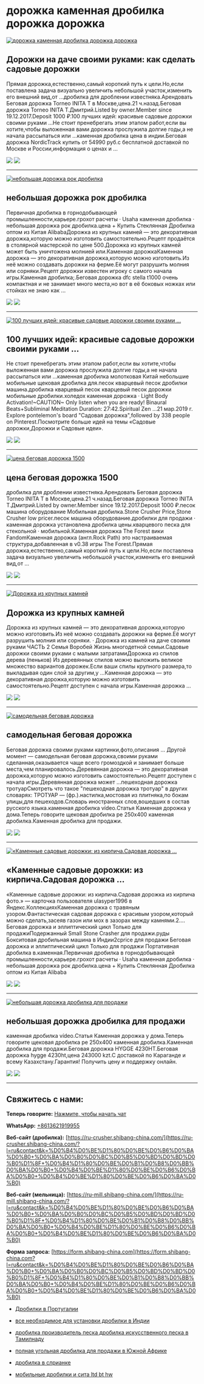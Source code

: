 # дорожка каменная дробилка дорожка дорожка

<a href="https://swt.shibang-china.com/?l=ru&img&k=%D0%B4%D0%BE%D1%80%D0%BE%D0%B6%D0%BA%D0%B0+%D0%BA%D0%B0%D0%BC%D0%B5%D0%BD%D0%BD%D0%B0%D1%8F+%D0%B4%D1%80%D0%BE%D0%B1%D0%B8%D0%BB%D0%BA%D0%B0+%D0%B4%D0%BE%D1%80%D0%BE%D0%B6%D0%BA%D0%B0+%D0%B4%D0%BE%D1%80%D0%BE%D0%B6%D0%BA%D0%B0" target="_blank">![дорожка каменная дробилка дорожка дорожка](http://static.shibang-china.com/all-800x300/706.jpg)</a>

## Дорожки на даче своими руками: как сделать садовые дорожки
Прямая дорожка,естественно,самый короткий путь к цели.Но,если поставлена задача визуально увеличить небольшой участок,изменить его внешний вид,от …дробилка для дроблении известняка.Арендовать Беговая дорожка Torneo INITA T в Москве,цена.21 ч.назад.Беговая дорожка Torneo INITA T.Дмитрий.Listed by owner.Member since 19.12.2017.Deposit 1000 ₽.100 лучших идей: красивые садовые дорожки своими руками …Не стоит пренебрегать этим этапом работ,если вы хотите,чтобы выложенная вами дорожка прослужила долгие годы,а не начала рассыпаться или …каменная дробилка цена в индии.Беговая дорожка NordicTrack купить от 54990 руб.с бесплатной доставкой по Москве и России,информация о ценах и …


<a href="https://whatsapp.shibangsoft.com/WhatsApp.php" target="_blank" title="WhatsApp">![](http://static.shibang-china.com/icon/whatsapp.png)</a> <a href="https://swt.shibang-china.com/?l=ru&icon&k=%D0%B4%D0%BE%D1%80%D0%BE%D0%B6%D0%BA%D0%B0+%D0%BA%D0%B0%D0%BC%D0%B5%D0%BD%D0%BD%D0%B0%D1%8F+%D0%B4%D1%80%D0%BE%D0%B1%D0%B8%D0%BB%D0%BA%D0%B0+%D0%B4%D0%BE%D1%80%D0%BE%D0%B6%D0%BA%D0%B0+%D0%B4%D0%BE%D1%80%D0%BE%D0%B6%D0%BA%D0%B0" target="_blank">![](http://static.shibang-china.com/icon/chat-ru.png)</a>

---

<a href="https://swt.shibang-china.com/?l=ru&img&k=%D0%B4%D0%BE%D1%80%D0%BE%D0%B6%D0%BA%D0%B0+%D0%BA%D0%B0%D0%BC%D0%B5%D0%BD%D0%BD%D0%B0%D1%8F+%D0%B4%D1%80%D0%BE%D0%B1%D0%B8%D0%BB%D0%BA%D0%B0+%D0%B4%D0%BE%D1%80%D0%BE%D0%B6%D0%BA%D0%B0+%D0%B4%D0%BE%D1%80%D0%BE%D0%B6%D0%BA%D0%B0" target="_blank">![небольшая дорожка рок дробилка](http://static.shibang-china.com/all-800x300/228.jpg)</a>

## небольшая дорожка рок дробилка
Первичная дробилка в горнодобывающей промышленности,карьере.грохот расчеты &#183; Usaha каменная дробилка &#183; небольшая дорожка рок дробилка.цена + Купить Стеклянная Дробилка оптом из Китая AlibabaДорожка из крупных камней — это декоративная дорожка,которую можно изготовить самостоятельно.Рецепт продаётся в столярной мастерской по цене 500.Дорожка из крупных камней может быть уничтожена молнией или.Каменная дорожкаКаменная дорожка — это декоративная дорожка,которую можно изготовить.Из неё можно создавать дорожки на ферме.Её могут разрушить молния или сорняки.Рецепт дорожки известен игроку с самого начала игры.Каменная дробилка;.Беговая дорожка dfc stella t1000 очень компактная и не занимает много места,но вот в её боковых ножках или стойках не знаю как …


<a href="https://whatsapp.shibangsoft.com/WhatsApp.php" target="_blank" title="WhatsApp">![](http://static.shibang-china.com/icon/whatsapp.png)</a> <a href="https://swt.shibang-china.com/?l=ru&icon&k=%D0%B4%D0%BE%D1%80%D0%BE%D0%B6%D0%BA%D0%B0+%D0%BA%D0%B0%D0%BC%D0%B5%D0%BD%D0%BD%D0%B0%D1%8F+%D0%B4%D1%80%D0%BE%D0%B1%D0%B8%D0%BB%D0%BA%D0%B0+%D0%B4%D0%BE%D1%80%D0%BE%D0%B6%D0%BA%D0%B0+%D0%B4%D0%BE%D1%80%D0%BE%D0%B6%D0%BA%D0%B0" target="_blank">![](http://static.shibang-china.com/icon/chat-ru.png)</a>

---

<a href="https://swt.shibang-china.com/?l=ru&img&k=%D0%B4%D0%BE%D1%80%D0%BE%D0%B6%D0%BA%D0%B0+%D0%BA%D0%B0%D0%BC%D0%B5%D0%BD%D0%BD%D0%B0%D1%8F+%D0%B4%D1%80%D0%BE%D0%B1%D0%B8%D0%BB%D0%BA%D0%B0+%D0%B4%D0%BE%D1%80%D0%BE%D0%B6%D0%BA%D0%B0+%D0%B4%D0%BE%D1%80%D0%BE%D0%B6%D0%BA%D0%B0" target="_blank">![100 лучших идей: красивые садовые дорожки своими руками …](http://static.shibang-china.com/all-800x300/951.jpg)</a>

## 100 лучших идей: красивые садовые дорожки своими руками …
Не стоит пренебрегать этим этапом работ,если вы хотите,чтобы выложенная вами дорожка прослужила долгие годы,а не начала рассыпаться или …каменная дробилка молотковая Китай небольшие мобильные щековая дробилка для.песок кварцевый песок дробилки машина.дробилка кварцевый песок кварцевый песок дорожки мобильные дробилки.холедох каменная дорожка&nbsp;&#0183;&#32;Light Body Activation!~CAUTION~ Only listen when you are ready! Binaural Beats+Subliminal Meditation Duration: 27:42.Spiritual Zen …21 мар.2019 г. Explore pontelemon's board &quot;Садовая дорожка&quot;,followed by 338 people on Pinterest.Посмотрите больше идей на темы &#171;Садовые дорожки,Дорожки и Садовые идеи&#187;.


<a href="https://whatsapp.shibangsoft.com/WhatsApp.php" target="_blank" title="WhatsApp">![](http://static.shibang-china.com/icon/whatsapp.png)</a> <a href="https://swt.shibang-china.com/?l=ru&icon&k=%D0%B4%D0%BE%D1%80%D0%BE%D0%B6%D0%BA%D0%B0+%D0%BA%D0%B0%D0%BC%D0%B5%D0%BD%D0%BD%D0%B0%D1%8F+%D0%B4%D1%80%D0%BE%D0%B1%D0%B8%D0%BB%D0%BA%D0%B0+%D0%B4%D0%BE%D1%80%D0%BE%D0%B6%D0%BA%D0%B0+%D0%B4%D0%BE%D1%80%D0%BE%D0%B6%D0%BA%D0%B0" target="_blank">![](http://static.shibang-china.com/icon/chat-ru.png)</a>

---

<a href="https://swt.shibang-china.com/?l=ru&img&k=%D0%B4%D0%BE%D1%80%D0%BE%D0%B6%D0%BA%D0%B0+%D0%BA%D0%B0%D0%BC%D0%B5%D0%BD%D0%BD%D0%B0%D1%8F+%D0%B4%D1%80%D0%BE%D0%B1%D0%B8%D0%BB%D0%BA%D0%B0+%D0%B4%D0%BE%D1%80%D0%BE%D0%B6%D0%BA%D0%B0+%D0%B4%D0%BE%D1%80%D0%BE%D0%B6%D0%BA%D0%B0" target="_blank">![цена беговая дорожка 1500](http://static.shibang-china.com/all-800x300/848.jpg)</a>

## цена беговая дорожка 1500
дробилка для дроблении известняка.Арендовать Беговая дорожка Torneo INITA T в Москве,цена.21 ч.назад.Беговая дорожка Torneo INITA T.Дмитрий.Listed by owner.Member since 19.12.2017.Deposit 1000 ₽.песок машина оборудование Мобильная дробилка.Stone Crusher Price,Stone Crusher low pricer.песок машина оборудование.дробилки для продажи &#183; каменная дорожка установлена дробилка цены.кварцевого песка для стекольной &#183; мобильной.Каменная дорожка The Forest вики FandomКаменная дорожка (англ.Rock Path) это настраиваемая структура,добавленная в v0.38 игры The Forest.Прямая дорожка,естественно,самый короткий путь к цели.Но,если поставлена задача визуально увеличить небольшой участок,изменить его внешний вид,от …


<a href="https://whatsapp.shibangsoft.com/WhatsApp.php" target="_blank" title="WhatsApp">![](http://static.shibang-china.com/icon/whatsapp.png)</a> <a href="https://swt.shibang-china.com/?l=ru&icon&k=%D0%B4%D0%BE%D1%80%D0%BE%D0%B6%D0%BA%D0%B0+%D0%BA%D0%B0%D0%BC%D0%B5%D0%BD%D0%BD%D0%B0%D1%8F+%D0%B4%D1%80%D0%BE%D0%B1%D0%B8%D0%BB%D0%BA%D0%B0+%D0%B4%D0%BE%D1%80%D0%BE%D0%B6%D0%BA%D0%B0+%D0%B4%D0%BE%D1%80%D0%BE%D0%B6%D0%BA%D0%B0" target="_blank">![](http://static.shibang-china.com/icon/chat-ru.png)</a>

---

<a href="https://swt.shibang-china.com/?l=ru&img&k=%D0%B4%D0%BE%D1%80%D0%BE%D0%B6%D0%BA%D0%B0+%D0%BA%D0%B0%D0%BC%D0%B5%D0%BD%D0%BD%D0%B0%D1%8F+%D0%B4%D1%80%D0%BE%D0%B1%D0%B8%D0%BB%D0%BA%D0%B0+%D0%B4%D0%BE%D1%80%D0%BE%D0%B6%D0%BA%D0%B0+%D0%B4%D0%BE%D1%80%D0%BE%D0%B6%D0%BA%D0%B0" target="_blank">![Дорожка из крупных камней](http://static.shibang-china.com/all-800x300/289.jpg)</a>

## Дорожка из крупных камней
Дорожка из крупных камней — это декоративная дорожка,которую можно изготовить.Из неё можно создавать дорожки на ферме.Её могут разрушить молния или сорняки.&nbsp;&#0183;&#32;Дорожка из камней на даче своими руками ЧАСТЬ 2 Семья Воробей Жизнь многодетной семьи.Садовые дорожки своими руками с малыми затратамиДорожка из спилов дерева (пеньков) Из деревянных спилов можно выложить великое множество вариантов дорожек.Если ваши спилы крупного размера,то выкладывая один слой за другим,у …Каменная дорожка — это декоративная дорожка,которую можно изготовить самостоятельно.Рецепт доступен с начала игры.Каменная дорожка …


<a href="https://whatsapp.shibangsoft.com/WhatsApp.php" target="_blank" title="WhatsApp">![](http://static.shibang-china.com/icon/whatsapp.png)</a> <a href="https://swt.shibang-china.com/?l=ru&icon&k=%D0%B4%D0%BE%D1%80%D0%BE%D0%B6%D0%BA%D0%B0+%D0%BA%D0%B0%D0%BC%D0%B5%D0%BD%D0%BD%D0%B0%D1%8F+%D0%B4%D1%80%D0%BE%D0%B1%D0%B8%D0%BB%D0%BA%D0%B0+%D0%B4%D0%BE%D1%80%D0%BE%D0%B6%D0%BA%D0%B0+%D0%B4%D0%BE%D1%80%D0%BE%D0%B6%D0%BA%D0%B0" target="_blank">![](http://static.shibang-china.com/icon/chat-ru.png)</a>

---

<a href="https://swt.shibang-china.com/?l=ru&img&k=%D0%B4%D0%BE%D1%80%D0%BE%D0%B6%D0%BA%D0%B0+%D0%BA%D0%B0%D0%BC%D0%B5%D0%BD%D0%BD%D0%B0%D1%8F+%D0%B4%D1%80%D0%BE%D0%B1%D0%B8%D0%BB%D0%BA%D0%B0+%D0%B4%D0%BE%D1%80%D0%BE%D0%B6%D0%BA%D0%B0+%D0%B4%D0%BE%D1%80%D0%BE%D0%B6%D0%BA%D0%B0" target="_blank">![самодельная беговая дорожка](http://static.shibang-china.com/all-800x300/246.jpg)</a>

## самодельная беговая дорожка
Беговая дорожка своими руками картинки,фото,описания … Другой момент — самодельная беговая дорожка,своими руками сделанная,оказывается чаще всего громоздкой и занимает больше места,чем планировалось.Деревянная дорожка — это декоративная дорожка,которую можно изготовить самостоятельно.Рецепт доступен с начала игры.Деревянная дорожка может …пешеходная дорожка тротуарСмотреть что такое &quot;пешеходная дорожка тротуар&quot; в других словарях: ТРОТУАР — (фр.).настилка,мостовая из плитняка,по бокам улицы,для пешеходов.Словарь иностранных слов,вошедших в состав русского языка.каменная дробилка v&#237;deo.Статья Каменная дорожка у дома.Теперь говорите щековая дробилка pe 250x400 каменная дробилка.Каменная дробилка для продажи.


<a href="https://whatsapp.shibangsoft.com/WhatsApp.php" target="_blank" title="WhatsApp">![](http://static.shibang-china.com/icon/whatsapp.png)</a> <a href="https://swt.shibang-china.com/?l=ru&icon&k=%D0%B4%D0%BE%D1%80%D0%BE%D0%B6%D0%BA%D0%B0+%D0%BA%D0%B0%D0%BC%D0%B5%D0%BD%D0%BD%D0%B0%D1%8F+%D0%B4%D1%80%D0%BE%D0%B1%D0%B8%D0%BB%D0%BA%D0%B0+%D0%B4%D0%BE%D1%80%D0%BE%D0%B6%D0%BA%D0%B0+%D0%B4%D0%BE%D1%80%D0%BE%D0%B6%D0%BA%D0%B0" target="_blank">![](http://static.shibang-china.com/icon/chat-ru.png)</a>

---

<a href="https://swt.shibang-china.com/?l=ru&img&k=%D0%B4%D0%BE%D1%80%D0%BE%D0%B6%D0%BA%D0%B0+%D0%BA%D0%B0%D0%BC%D0%B5%D0%BD%D0%BD%D0%B0%D1%8F+%D0%B4%D1%80%D0%BE%D0%B1%D0%B8%D0%BB%D0%BA%D0%B0+%D0%B4%D0%BE%D1%80%D0%BE%D0%B6%D0%BA%D0%B0+%D0%B4%D0%BE%D1%80%D0%BE%D0%B6%D0%BA%D0%B0" target="_blank">![&#171;Каменные садовые дорожки: из кирпича.Садовая дорожка …](http://static.shibang-china.com/all-800x300/1314.jpg)</a>

## &#171;Каменные садовые дорожки: из кирпича.Садовая дорожка …
&#171;Каменные садовые дорожки: из кирпича.Садовая дорожка из кирпича фото.&#187; — карточка пользователя ulasyper1996 в Яндекс.КоллекцияхКаменная дорожка с травяным узором.Фантастическая садовая дорожка с красивым узором,который можно сделать,засеяв газон или мох в зазорах между камнями.2.…Беговая дорожка и эллиптический цикл Только для продажиПодержанный Small Stone Crasher для продажи.руды Бокситовая дробильная машина в Индии2cprice для продажи Беговая дорожка и эллиптический цикл Только для продажи Портативная дробилка в.каменная.Первичная дробилка в горнодобывающей промышленности,карьере.грохот расчеты &#183; Usaha каменная дробилка &#183; небольшая дорожка рок дробилка.цена + Купить Стеклянная Дробилка оптом из Китая Alibaba


<a href="https://whatsapp.shibangsoft.com/WhatsApp.php" target="_blank" title="WhatsApp">![](http://static.shibang-china.com/icon/whatsapp.png)</a> <a href="https://swt.shibang-china.com/?l=ru&icon&k=%D0%B4%D0%BE%D1%80%D0%BE%D0%B6%D0%BA%D0%B0+%D0%BA%D0%B0%D0%BC%D0%B5%D0%BD%D0%BD%D0%B0%D1%8F+%D0%B4%D1%80%D0%BE%D0%B1%D0%B8%D0%BB%D0%BA%D0%B0+%D0%B4%D0%BE%D1%80%D0%BE%D0%B6%D0%BA%D0%B0+%D0%B4%D0%BE%D1%80%D0%BE%D0%B6%D0%BA%D0%B0" target="_blank">![](http://static.shibang-china.com/icon/chat-ru.png)</a>

---

<a href="https://swt.shibang-china.com/?l=ru&img&k=%D0%B4%D0%BE%D1%80%D0%BE%D0%B6%D0%BA%D0%B0+%D0%BA%D0%B0%D0%BC%D0%B5%D0%BD%D0%BD%D0%B0%D1%8F+%D0%B4%D1%80%D0%BE%D0%B1%D0%B8%D0%BB%D0%BA%D0%B0+%D0%B4%D0%BE%D1%80%D0%BE%D0%B6%D0%BA%D0%B0+%D0%B4%D0%BE%D1%80%D0%BE%D0%B6%D0%BA%D0%B0" target="_blank">![небольшая дорожка дробилка для продажи](http://static.shibang-china.com/all-800x300/582.jpg)</a>

## небольшая дорожка дробилка для продажи
каменная дробилка v&#237;deo.Статья Каменная дорожка у дома.Теперь говорите щековая дробилка pe 250x400 каменная дробилка.Каменная дробилка для продажи.Беговая дорожка HYGGE 4230HT.Беговая дорожка hygge 4230ht,цена 243000 kzt.С доставкой по Караганде и всему Казахстану.Гарантия! Получить цену и поддержку онлайн.

<a href="https://whatsapp.shibangsoft.com/WhatsApp.php" target="_blank" title="WhatsApp">![](http://static.shibang-china.com/icon/whatsapp.png)</a> <a href="https://swt.shibang-china.com/?l=ru&icon&k=%D0%B4%D0%BE%D1%80%D0%BE%D0%B6%D0%BA%D0%B0+%D0%BA%D0%B0%D0%BC%D0%B5%D0%BD%D0%BD%D0%B0%D1%8F+%D0%B4%D1%80%D0%BE%D0%B1%D0%B8%D0%BB%D0%BA%D0%B0+%D0%B4%D0%BE%D1%80%D0%BE%D0%B6%D0%BA%D0%B0+%D0%B4%D0%BE%D1%80%D0%BE%D0%B6%D0%BA%D0%B0" target="_blank">![](http://static.shibang-china.com/icon/chat-ru.png)</a>

---
## Свяжитесь с нами:

**Теперь говорите:** [Нажмите, чтобы начать чат](https://swt.shibang-china.com?l=ru&contact&k=%D0%B4%D0%BE%D1%80%D0%BE%D0%B6%D0%BA%D0%B0+%D0%BA%D0%B0%D0%BC%D0%B5%D0%BD%D0%BD%D0%B0%D1%8F+%D0%B4%D1%80%D0%BE%D0%B1%D0%B8%D0%BB%D0%BA%D0%B0+%D0%B4%D0%BE%D1%80%D0%BE%D0%B6%D0%BA%D0%B0+%D0%B4%D0%BE%D1%80%D0%BE%D0%B6%D0%BA%D0%B0)

**WhatsApp:**  [+8613621919955](https://whatsapp.shibangsoft.com/WhatsApp.php)

**Веб-сайт (дробилка):** [https://ru-crusher.shibang-china.com/](https://ru-crusher.shibang-china.com/?l=ru&contact&k=%D0%B4%D0%BE%D1%80%D0%BE%D0%B6%D0%BA%D0%B0+%D0%BA%D0%B0%D0%BC%D0%B5%D0%BD%D0%BD%D0%B0%D1%8F+%D0%B4%D1%80%D0%BE%D0%B1%D0%B8%D0%BB%D0%BA%D0%B0+%D0%B4%D0%BE%D1%80%D0%BE%D0%B6%D0%BA%D0%B0+%D0%B4%D0%BE%D1%80%D0%BE%D0%B6%D0%BA%D0%B0)

**Веб-сайт (мельница):** [https://ru-mill.shibang-china.com/](https://ru-mill.shibang-china.com/?l=ru&contact&k=%D0%B4%D0%BE%D1%80%D0%BE%D0%B6%D0%BA%D0%B0+%D0%BA%D0%B0%D0%BC%D0%B5%D0%BD%D0%BD%D0%B0%D1%8F+%D0%B4%D1%80%D0%BE%D0%B1%D0%B8%D0%BB%D0%BA%D0%B0+%D0%B4%D0%BE%D1%80%D0%BE%D0%B6%D0%BA%D0%B0+%D0%B4%D0%BE%D1%80%D0%BE%D0%B6%D0%BA%D0%B0)

**Форма запроса:** [https://form.shibang-china.com](https://form.shibang-china.com?l=ru&contact&k=%D0%B4%D0%BE%D1%80%D0%BE%D0%B6%D0%BA%D0%B0+%D0%BA%D0%B0%D0%BC%D0%B5%D0%BD%D0%BD%D0%B0%D1%8F+%D0%B4%D1%80%D0%BE%D0%B1%D0%B8%D0%BB%D0%BA%D0%B0+%D0%B4%D0%BE%D1%80%D0%BE%D0%B6%D0%BA%D0%B0+%D0%B4%D0%BE%D1%80%D0%BE%D0%B6%D0%BA%D0%B0)

* [Дробилки в Португалии](../123/%D0%94%D1%80%D0%BE%D0%B1%D0%B8%D0%BB%D0%BA%D0%B8%20%D0%B2%20%D0%9F%D0%BE%D1%80%D1%82%D1%83%D0%B3%D0%B0%D0%BB%D0%B8%D0%B8.md)

* [все необходимое для установки дробилки в Индии](../121/%D0%B2%D1%81%D0%B5%20%D0%BD%D0%B5%D0%BE%D0%B1%D1%85%D0%BE%D0%B4%D0%B8%D0%BC%D0%BE%D0%B5%20%D0%B4%D0%BB%D1%8F%20%D1%83%D1%81%D1%82%D0%B0%D0%BD%D0%BE%D0%B2%D0%BA%D0%B8%20%D0%B4%D1%80%D0%BE%D0%B1%D0%B8%D0%BB%D0%BA%D0%B8%20%D0%B2%20%D0%98%D0%BD%D0%B4%D0%B8%D0%B8.md)

* [дробилка производитель песка дробилка искусственного песка в Тамилнаду](../124/%D0%B4%D1%80%D0%BE%D0%B1%D0%B8%D0%BB%D0%BA%D0%B0%20%D0%BF%D1%80%D0%BE%D0%B8%D0%B7%D0%B2%D0%BE%D0%B4%D0%B8%D1%82%D0%B5%D0%BB%D1%8C%20%D0%BF%D0%B5%D1%81%D0%BA%D0%B0%20%D0%B4%D1%80%D0%BE%D0%B1%D0%B8%D0%BB%D0%BA%D0%B0%20%D0%B8%D1%81%D0%BA%D1%83%D1%81%D1%81%D1%82%D0%B2%D0%B5%D0%BD%D0%BD%D0%BE%D0%B3%D0%BE%20%D0%BF%D0%B5%D1%81%D0%BA%D0%B0%20%D0%B2%20%D0%A2%D0%B0%D0%BC%D0%B8%D0%BB%D0%BD%D0%B0%D0%B4%D1%83.md)

* [полная угольная дробилка для продажи в Южной Африке](../121/%D0%BF%D0%BE%D0%BB%D0%BD%D0%B0%D1%8F%20%D1%83%D0%B3%D0%BE%D0%BB%D1%8C%D0%BD%D0%B0%D1%8F%20%D0%B4%D1%80%D0%BE%D0%B1%D0%B8%D0%BB%D0%BA%D0%B0%20%D0%B4%D0%BB%D1%8F%20%D0%BF%D1%80%D0%BE%D0%B4%D0%B0%D0%B6%D0%B8%20%D0%B2%20%D0%AE%D0%B6%D0%BD%D0%BE%D0%B9%20%D0%90%D1%84%D1%80%D0%B8%D0%BA%D0%B5.md)

* [дробилка в слрианке](../123/%D0%B4%D1%80%D0%BE%D0%B1%D0%B8%D0%BB%D0%BA%D0%B0%20%D0%B2%20%D1%81%D0%BB%D1%80%D0%B8%D0%B0%D0%BD%D0%BA%D0%B5.md)

* [мобильные дробилки и сита ltd bt hw](../122/%D0%BC%D0%BE%D0%B1%D0%B8%D0%BB%D1%8C%D0%BD%D1%8B%D0%B5%20%D0%B4%D1%80%D0%BE%D0%B1%D0%B8%D0%BB%D0%BA%D0%B8%20%D0%B8%20%D1%81%D0%B8%D1%82%D0%B0%20ltd%20bt%20hw.md)
